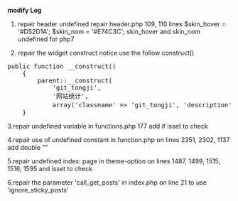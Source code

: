 **modify Log**

1. repair header undefined
repair header.php 109, 110 lines 
$skin_hover = '#D52D1A';
$skin_nom = '#E74C3C';
skin_hover and skin_nom undefined
for php7

2. repair the widget construct notice
use the follow construct()
<pre>
public function __construct()
    {
        parent::__construct(
            'git_tongji',
            '网站统计',
            array('classname' => 'git_tongji', 'description' => '显示网站的统计信息'));
    }
</pre>
 
3.repair undefined variable in functions.php 177
add if isset to check

4.repair use of undefined constant in function.php on lines 2351, 2302, 1137
add double ""

5.repair undefined index: page in theme-option on lines 1487, 1499, 1515, 1516, 1595
and isset to check

6.repair the parameter 'call_get_posts' in index.php on line 21
to use 'ignore_sticky_posts'